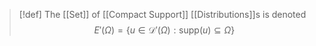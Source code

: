 >[!def]
The [[Set]] of [[Compact Support]] [[Distributions]]s is denoted $$E'(\Omega)=\{u\in\mathcal{D}'(\Omega):\text{supp}(u)\subseteq \Omega\}$$
